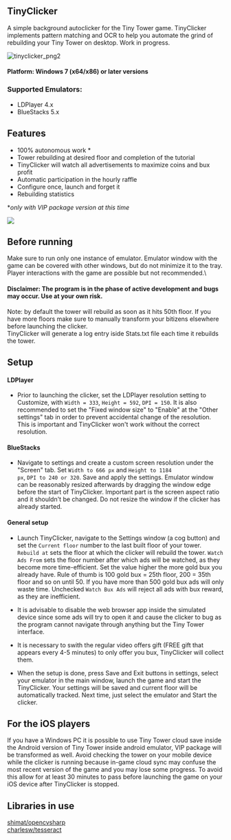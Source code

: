 ## TinyClicker

A simple background autoclicker for the Tiny Tower game. TinyClicker implements pattern matching and OCR to help you automate the grind of rebuilding your Tiny Tower on desktop. Work in progress.

![tinyclicker_png2](https://user-images.githubusercontent.com/51026900/174921574-5e6b74a7-d3b1-4d8e-a21f-95d65431b792.png)

#### Platform: Windows 7 (x64/x86) or later versions
### Supported Emulators:
- LDPlayer 4.x
- BlueStacks 5.x

## Features

- 100% autonomous work * 
- Tower rebuilding at desired floor and completion of the tutorial
- TinyClicker will watch all advertisements to maximize coins and bux profit
- Automatic participation in the hourly raffle
- Configure once, launch and forget it
- Rebuilding statistics

**only with VIP package version at this time*

![](https://github.com/filadog/TinyClicker/blob/master/gif.gif)


## Before running

Make sure to run only one instance of emulator. 
Emulator window with the game can be covered with other windows, but do not minimize it to the tray. 
Player interactions with the game are possible but not recommended.\

#### Disclaimer: The program is in the phase of active development and bugs may occur. Use at your own risk.

Note: by default the tower will rebuild as soon as it hits 50th floor. If you have more floors make sure to manually transform your bitizens elsewhere before launching the clicker.\
TinyClicker will generate a log entry iside Stats.txt file each time it rebuilds the tower.


## Setup

#### LDPlayer
- Prior to launching the clicker, set the LDPlayer resolution setting to Customize, with <code>Width = 333</code>, <code>Height = 592</code>, <code>DPI = 150</code>. It is also recommended to set the "Fixed window size" to "Enable" at the "Other settings" tab in order to prevent accidental change of the resolution. This is important and TinyClicker won't work without the correct resolution.

#### BlueStacks
- Navigate to settings and create a custom screen resolution under the "Screen" tab. Set <code>Width to 666 px</code> and <code>Height to 1184 px</code>, <code>DPI to 240 or 320</code>. Save and apply the settings. Emulator window can be reasonably resized afterwards by dragging the window edge before the start of TinyClicker. Important part is the screen aspect ratio and it shouldn't be changed. Do not resize the window if the clicker has already started.

#### General setup
- Launch TinyClicker, navigate to the Settings window (a cog button) and set the <code>Current floor</code> number to the last built floor of your tower. <code>Rebuild at</code> sets the floor at which the clicker will rebuild the tower. <code>Watch Ads From</code> sets the floor number after which ads will be watched, as they become more time-efficient. Set the value higher the more gold bux you already have. Rule of thumb is 100 gold bux = 25th floor, 200 = 35th floor and so on until 50. If you have more than 500 gold bux ads will only waste time. Unchecked <code>Watch Bux Ads</code> will reject all ads with bux reward, as they are inefficient. 

- It is advisable to disable the web browser app inside the simulated device since some ads will try to open it and cause the clicker to bug as the program cannot navigate through anything but the Tiny Tower interface.

- It is necessary to swith the regular video offers gift (FREE gift that appears every 4-5 minutes) to only offer you bux, TinyClicker will collect them.

- When the setup is done, press Save and Exit buttons in settings, select your emulator in the main window, launch the game and start the TinyClicker. Your settings will be saved and current floor will be automatically tracked. Next time, just select the emulator and Start the clicker.


## For the iOS players

If you have a Windows PC it is possible to use Tiny Tower cloud save inside the Android version of Tiny Tower inside android emulator, VIP package will be transformed as well. Avoid checking the tower on your mobile device while the clicker is running because in-game cloud sync may confuse the most recent version of the game and you may lose some progress. To avoid this allow for at least 30 minutes to pass before launching the game on your iOS device after TinyClicker is stopped.


## Libraries in use

[shimat/opencvsharp](https://github.com/shimat/opencvsharp)\
[charlesw/tesseract](https://github.com/charlesw/tesseract)
